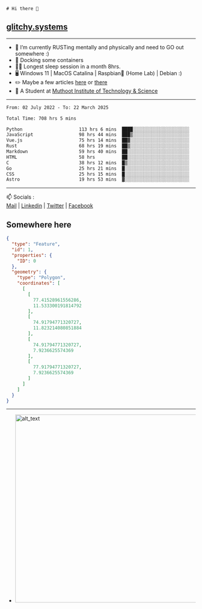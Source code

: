 ```
# Hi there 👋
```
## [glitchy.systems](https://glitchy.systems)
---

- 🌱 I’m currently RUSTing mentally and physically and need to GO out somewhere :)
- 🐋 Docking some containers
- 😶‍🌫️ Longest sleep session in a month 8hrs.
- 🖥️ Windows 11 | MacOS Catalina | Raspbian🥧 (Home Lab) | Debian :)
- ✏️ Maybe a few articles [here](https://medium.com/@advaithnarayanan8) or [there](https://medium.com/@advaithnarayanan8)
- 📑 A Student at [Muthoot Institute of Technology & Science](https://mgmits.ac.in/)



---

<!--START_SECTION:waka-->

```txt
From: 02 July 2022 - To: 22 March 2025

Total Time: 708 hrs 5 mins

Python                     113 hrs 6 mins  ████░░░░░░░░░░░░░░░░░░░░░   15.97 %
JavaScript                 98 hrs 44 mins  ███▒░░░░░░░░░░░░░░░░░░░░░   13.95 %
Vue.js                     75 hrs 14 mins  ██▓░░░░░░░░░░░░░░░░░░░░░░   10.63 %
Rust                       68 hrs 19 mins  ██▒░░░░░░░░░░░░░░░░░░░░░░   09.65 %
Markdown                   59 hrs 40 mins  ██░░░░░░░░░░░░░░░░░░░░░░░   08.43 %
HTML                       58 hrs          ██░░░░░░░░░░░░░░░░░░░░░░░   08.19 %
C                          38 hrs 12 mins  █▒░░░░░░░░░░░░░░░░░░░░░░░   05.40 %
Go                         25 hrs 21 mins  █░░░░░░░░░░░░░░░░░░░░░░░░   03.58 %
CSS                        25 hrs 15 mins  █░░░░░░░░░░░░░░░░░░░░░░░░   03.57 %
Astro                      19 hrs 53 mins  ▓░░░░░░░░░░░░░░░░░░░░░░░░   02.81 %
```

<!--END_SECTION:waka-->

---

📫 Socials :<br>
[Mail](mailto:advaith@glitchy.systems) | [Linkedin](https://www.linkedin.com/in/advaith-narayanan-a72152214/) | [Twitter](https://twitter.com/advaithnarayan) | [Facebook](https://screenmessage.com/qinq)

## Somewhere here

```geojson
{
  "type": "Feature",
  "id": 1,
  "properties": {
    "ID": 0
  },
  "geometry": {
    "type": "Polygon",
    "coordinates": [
      [
        [
          77.41528961556286,
          11.533300191814792
        ],
        [
          74.91794771320727,
          11.823214080851884
        ],
        [
          74.91794771320727,
          7.9236625574369
        ],
        [
          77.91794771320727,
          7.9236625574369
        ]
      ]
    ]
  }
}
```


--- 
- [<img alt="alt_text" width="500px" src="https://valid.x86.fr/cache/banner/xv24bv-6.png" />](https://valid.x86.fr/xv24bv)



